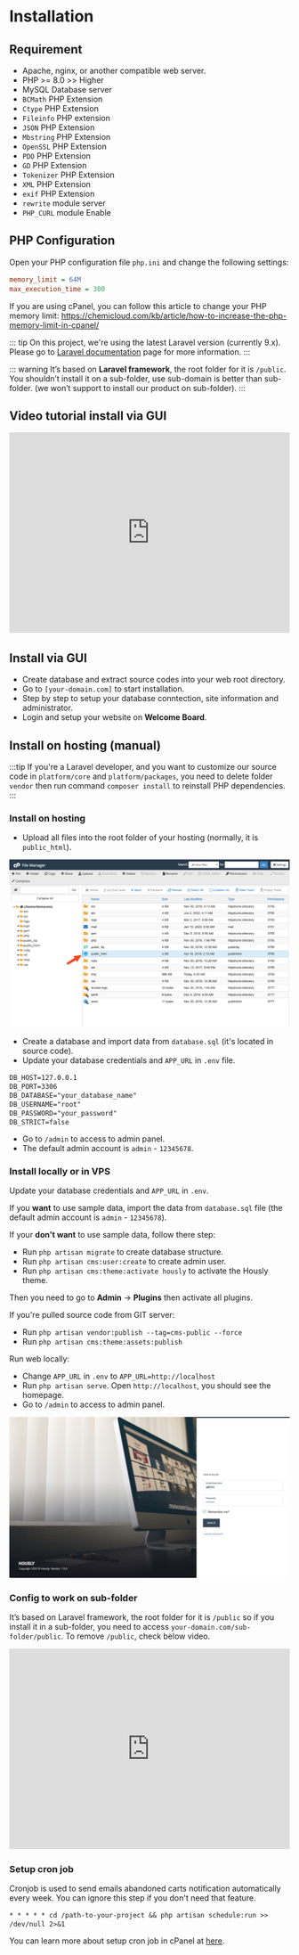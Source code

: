 # Installation

## Requirement

- Apache, nginx, or another compatible web server.
- PHP >= 8.0 >> Higher
- MySQL Database server
- `BCMath` PHP Extension
- `Ctype` PHP Extension
- `Fileinfo` PHP extension
- `JSON` PHP Extension
- `Mbstring` PHP Extension
- `OpenSSL` PHP Extension
- `PDO` PHP Extension
- `GD` PHP Extension
- `Tokenizer` PHP Extension
- `XML` PHP Extension
- `exif` PHP Extension
- `rewrite` module server
- `PHP_CURL` module Enable

## PHP Configuration

Open your PHP configuration file `php.ini` and change the following settings:

```ini
memory_limit = 64M
max_execution_time = 300
```

If you are using cPanel, you can follow this article to change your PHP memory limit:
https://chemicloud.com/kb/article/how-to-increase-the-php-memory-limit-in-cpanel/

::: tip
On this project, we're using the latest Laravel version (currently 9.x).
Please go to [Laravel documentation](https://laravel.com/docs/9.x) page for more information.
:::

::: warning
It’s based on **Laravel framework**, the root folder for it is `/public`. You shouldn’t install it on a sub-folder, use sub-domain is better than sub-folder. (we won’t support to install our product on sub-folder).
:::

## Video tutorial install via GUI

<iframe width="100%" height="360" src="https://www.youtube.com/embed/QuOs-Qt_ZlQ" title="YouTube video player" frameborder="0" allow="accelerometer; autoplay; clipboard-write; encrypted-media; gyroscope; picture-in-picture" allowfullscreen></iframe>

## Install via GUI

- Create database and extract source codes into your web root directory.
- Go to `[your-domain.com]` to start installation.
- Step by step to setup your database conntection, site information and administrator.
- Login and setup your website on **Welcome Board**.

## Install on hosting (manual)

:::tip
If you're a Laravel developer, and you want to customize our source code in `platform/core` and `platform/packages`,
you need to delete folder `vendor` then run command `composer install` to reinstall PHP dependencies.
:::

### Install on hosting

- Upload all files into the root folder of your hosting (normally, it is `public_html`).

![](./images/installation-1.png)

- Create a database and import data from `database.sql` (it's located in source code).
- Update your database credentials and `APP_URL` in `.env` file.

```
DB_HOST=127.0.0.1
DB_PORT=3306
DB_DATABASE="your_database_name"
DB_USERNAME="root"
DB_PASSWORD="your_password"
DB_STRICT=false
```

- Go to `/admin` to access to admin panel.
- The default admin account is `admin` - `12345678`.

### Install locally or in VPS

Update your database credentials and `APP_URL` in `.env`.

If you **want** to use sample data, import the data from `database.sql` file (the default admin account is `admin` - `12345678`).

If your **don't want** to use sample data, follow there step:

- Run `php artisan migrate` to create database structure.
- Run `php artisan cms:user:create` to create admin user.
- Run `php artisan cms:theme:activate hously` to activate the Hously theme.

Then you need to go to **Admin** -> **Plugins** then activate all plugins.

If you're pulled source code from GIT server:

- Run `php artisan vendor:publish --tag=cms-public --force`
- Run `php artisan cms:theme:assets:publish`

Run web locally:

- Change `APP_URL` in `.env` to `APP_URL=http://localhost`
- Run `php artisan serve`. Open `http://localhost`, you should see the homepage.
- Go to `/admin` to access to admin panel.

![](images/installation-2.png)

### Config to work on sub-folder

It’s based on Laravel framework, the root folder for it is `/public` so if you install it in a sub-folder,
you need to access `your-domain.com/sub-folder/public`. To remove `/public`, check below video.

<iframe width="100%" height="360" src="https://www.youtube.com/embed/XdAYETd04iA" title="Install Botble CMS in a subfolder" frameborder="0" allow="accelerometer; autoplay; clipboard-write; encrypted-media; gyroscope; picture-in-picture" allowfullscreen></iframe>

### Setup cron job

Cronjob is used to send emails abandoned carts notification automatically every week. You can ignore this step if you
don't need that feature.

```shell
* * * * * cd /path-to-your-project && php artisan schedule:run >> /dev/null 2>&1
```

You can learn more about setup cron job in cPanel at [here](https://help.fasthosts.co.uk/app/answers/detail/a_id/2198/~/setting-up-cron-jobs-in-cpanel).

